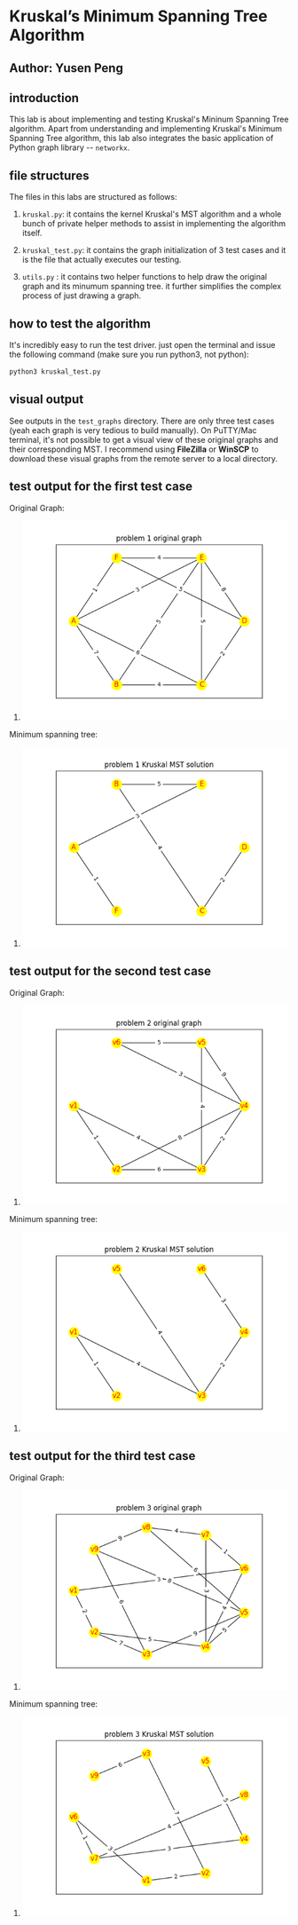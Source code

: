 # Kruskal’s Minimum Spanning Tree Algorithm

## Author: Yusen Peng

## introduction

This lab is about implementing and testing Kruskal's Mininum Spanning Tree algorithm. Apart from understanding and implementing Kruskal's Minimum Spanning Tree algorithm, this lab also integrates the basic application of Python graph library -- ```networkx```.

## file structures

The files in this labs are structured as follows:

1. ```kruskal.py```: it contains the kernel Kruskal's MST algorithm and a whole bunch of private helper methods to assist in implementing the algorithm itself.

2. ```kruskal_test.py```: it contains the graph initialization of 3 test cases and it is the file that actually executes our testing.

3. ```utils.py``` : it contains two helper functions to help draw the original graph and its minumum spanning tree. it further simplifies the complex process of just drawing a graph.

## how to test the algorithm

It's incredibly easy to run the test driver. just open the terminal and issue the following command (make sure you run python3, not python):

```bash
python3 kruskal_test.py
```

## visual output

See outputs in the ```test_graphs``` directory. There are only three test cases (yeah each graph is very tedious to build manually). On PuTTY/Mac terminal, it's not possible to get a visual view of these original graphs and their corresponding MST. I recommend using __FileZilla__ or __WinSCP__ to download these visual graphs from the remote server to a local directory.

## test output for the first test case

Original Graph:

1. ![alt text](test_graphs/problem_1/graph.png)

Minimum spanning tree:

1. ![alt text](test_graphs/problem_1/MST.png)

## test output for the second test case

Original Graph:

1. ![alt text](test_graphs/problem_2/graph.png)

Minimum spanning tree:

1. ![alt text](test_graphs/problem_2/MST.png)

## test output for the third test case

Original Graph:

1. ![alt text](test_graphs/problem_3/graph.png)

Minimum spanning tree:

1. ![alt text](test_graphs/problem_3/MST.png)
